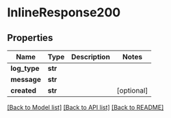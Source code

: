 # InlineResponse200

## Properties
Name | Type | Description | Notes
------------ | ------------- | ------------- | -------------
**log_type** | **str** |  | 
**message** | **str** |  | 
**created** | **str** |  | [optional] 

[[Back to Model list]](../README.md#documentation-for-models) [[Back to API list]](../README.md#documentation-for-api-endpoints) [[Back to README]](../README.md)


